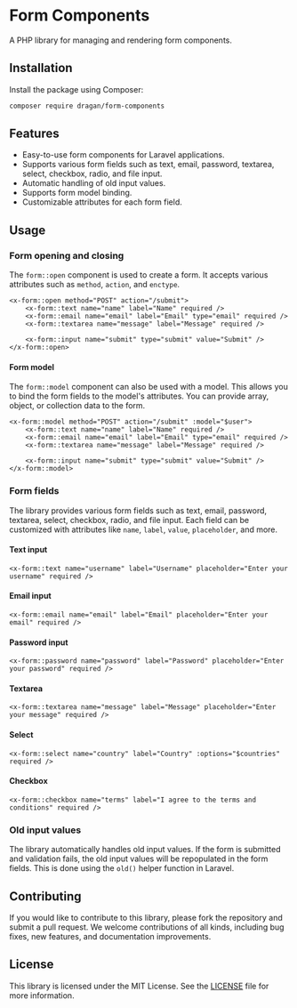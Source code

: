 # Form Components

A PHP library for managing and rendering form components.

## Installation

Install the package using Composer:

```bash
composer require dragan/form-components
```

## Features
- Easy-to-use form components for Laravel applications.
- Supports various form fields such as text, email, password, textarea, select, checkbox, radio, and file input.
- Automatic handling of old input values.
- Supports form model binding.
- Customizable attributes for each form field.

## Usage
### Form opening and closing

The `form::open` component is used to create a form. It accepts various attributes such as `method`, `action`, and `enctype`.
```bladehtml
<x-form::open method="POST" action="/submit">
    <x-form::text name="name" label="Name" required />
    <x-form::email name="email" label="Email" type="email" required />
    <x-form::textarea name="message" label="Message" required />
    
    <x-form::input name="submit" type="submit" value="Submit" />
</x-form::open>
```

#### Form model

The `form::model` component can also be used with a model. This allows you to bind the form fields to the model's attributes. You can provide array, object, or collection data to the form.
```bladehtml
<x-form::model method="POST" action="/submit" :model="$user">
    <x-form::text name="name" label="Name" required />
    <x-form::email name="email" label="Email" type="email" required />
    <x-form::textarea name="message" label="Message" required />
    
    <x-form::input name="submit" type="submit" value="Submit" />
</x-form::model>
```

### Form fields
The library provides various form fields such as text, email, password, textarea, select, checkbox, radio, and file input. Each field can be customized with attributes like `name`, `label`, `value`, `placeholder`, and more.

#### Text input
```bladehtml
<x-form::text name="username" label="Username" placeholder="Enter your username" required />
```

#### Email input
```bladehtml
<x-form::email name="email" label="Email" placeholder="Enter your email" required />
```
#### Password input
```bladehtml
<x-form::password name="password" label="Password" placeholder="Enter your password" required />
```
#### Textarea
```bladehtml
<x-form::textarea name="message" label="Message" placeholder="Enter your message" required />
```
#### Select
```bladehtml
<x-form::select name="country" label="Country" :options="$countries" required />
```
#### Checkbox
```bladehtml
<x-form::checkbox name="terms" label="I agree to the terms and conditions" required />
```

### Old input values
The library automatically handles old input values. If the form is submitted and validation fails, the old input values will be repopulated in the form fields. This is done using the `old()` helper function in Laravel.

## Contributing
If you would like to contribute to this library, please fork the repository and submit a pull request. We welcome contributions of all kinds, including bug fixes, new features, and documentation improvements.

## License
This library is licensed under the MIT License. See the [LICENSE](LICENSE) file for more information.
```
